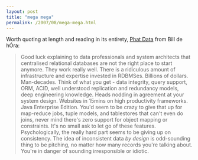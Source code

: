 ```yaml
---
layout: post
title: "mega mega"
permalink: /2007/08/mega-mega.html
---
```


<p>Worth quoting at length and reading in its entirety, <a href="http://www.dehora.net/journal/2007/08/phat_data.html">Phat Data</a> from Bill de hÓra:</p>

<blockquote>
  <p>Good luck explaining to data professionals and system architects that centralised relational databases are not the right place to start anymore. They work really well. There is a ridiculous amount of infrastructure and expertise invested in RDBMSes. Billions of dollars. Man-decades. Think of what you get - data integrity, query support, ORM, ACID, well understood replication and redundancy models, deep engineering knowledge. Heads nodding in agreement at your system design. Websites in 15mins on high productivity frameworks. Java Enterprise Edition. You'd seem to be crazy to give that up for map-reduce jobs, tuple models, and tablestores that can't even do joins, never mind there's zero support for object mapping or constraints. It's no small ask to let go of these features. Psychologically, the really hard part seems to be giving up on consistency. The idea of inconsistent data <em>by design</em> is odd-sounding thing to be pitching, no matter how many records you're talking about. You're in danger of sounding irresponsible or idiotic.</p>
</blockquote>



